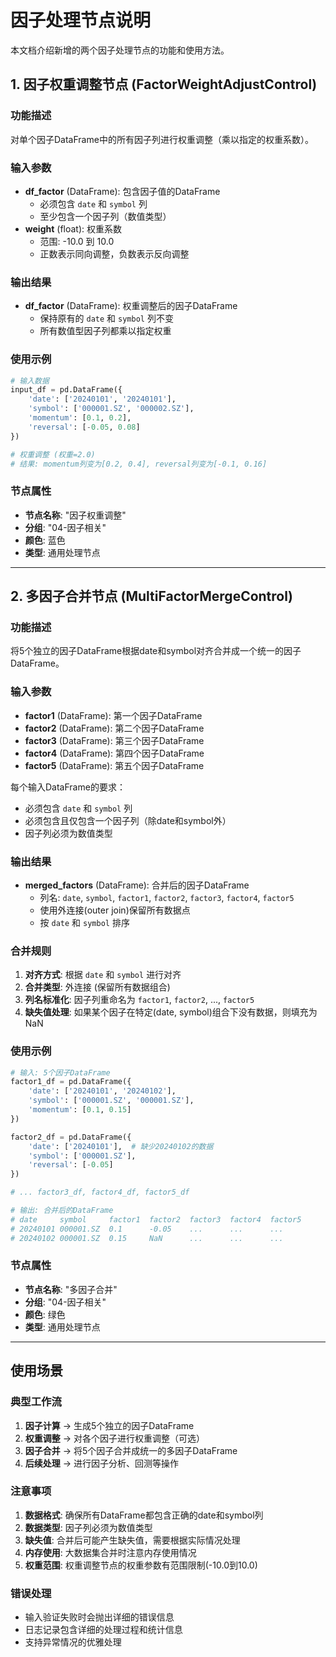 # 因子处理节点说明

本文档介绍新增的两个因子处理节点的功能和使用方法。

## 1. 因子权重调整节点 (FactorWeightAdjustControl)

### 功能描述
对单个因子DataFrame中的所有因子列进行权重调整（乘以指定的权重系数）。

### 输入参数
- **df_factor** (DataFrame): 包含因子值的DataFrame
  - 必须包含 `date` 和 `symbol` 列
  - 至少包含一个因子列（数值类型）
- **weight** (float): 权重系数
  - 范围: -10.0 到 10.0
  - 正数表示同向调整，负数表示反向调整

### 输出结果
- **df_factor** (DataFrame): 权重调整后的因子DataFrame
  - 保持原有的 `date` 和 `symbol` 列不变
  - 所有数值型因子列都乘以指定权重

### 使用示例
```python
# 输入数据
input_df = pd.DataFrame({
    'date': ['20240101', '20240101'],
    'symbol': ['000001.SZ', '000002.SZ'],
    'momentum': [0.1, 0.2],
    'reversal': [-0.05, 0.08]
})

# 权重调整 (权重=2.0)
# 结果: momentum列变为[0.2, 0.4], reversal列变为[-0.1, 0.16]
```

### 节点属性
- **节点名称**: "因子权重调整"
- **分组**: "04-因子相关"
- **颜色**: 蓝色
- **类型**: 通用处理节点

---

## 2. 多因子合并节点 (MultiFactorMergeControl)

### 功能描述
将5个独立的因子DataFrame根据date和symbol对齐合并成一个统一的因子DataFrame。

### 输入参数
- **factor1** (DataFrame): 第一个因子DataFrame
- **factor2** (DataFrame): 第二个因子DataFrame
- **factor3** (DataFrame): 第三个因子DataFrame
- **factor4** (DataFrame): 第四个因子DataFrame
- **factor5** (DataFrame): 第五个因子DataFrame

每个输入DataFrame的要求：
- 必须包含 `date` 和 `symbol` 列
- 必须包含且仅包含一个因子列（除date和symbol外）
- 因子列必须为数值类型

### 输出结果
- **merged_factors** (DataFrame): 合并后的因子DataFrame
  - 列名: `date`, `symbol`, `factor1`, `factor2`, `factor3`, `factor4`, `factor5`
  - 使用外连接(outer join)保留所有数据点
  - 按 `date` 和 `symbol` 排序

### 合并规则
1. **对齐方式**: 根据 `date` 和 `symbol` 进行对齐
2. **合并类型**: 外连接 (保留所有数据组合)
3. **列名标准化**: 因子列重命名为 `factor1`, `factor2`, ..., `factor5`
4. **缺失值处理**: 如果某个因子在特定(date, symbol)组合下没有数据，则填充为NaN

### 使用示例
```python
# 输入: 5个因子DataFrame
factor1_df = pd.DataFrame({
    'date': ['20240101', '20240102'],
    'symbol': ['000001.SZ', '000001.SZ'],
    'momentum': [0.1, 0.15]
})

factor2_df = pd.DataFrame({
    'date': ['20240101'],  # 缺少20240102的数据
    'symbol': ['000001.SZ'],
    'reversal': [-0.05]
})

# ... factor3_df, factor4_df, factor5_df

# 输出: 合并后的DataFrame
# date     symbol     factor1  factor2  factor3  factor4  factor5
# 20240101 000001.SZ  0.1      -0.05    ...      ...      ...
# 20240102 000001.SZ  0.15     NaN      ...      ...      ...
```

### 节点属性
- **节点名称**: "多因子合并"
- **分组**: "04-因子相关"
- **颜色**: 绿色
- **类型**: 通用处理节点

---

## 使用场景

### 典型工作流
1. **因子计算** → 生成5个独立的因子DataFrame
2. **权重调整** → 对各个因子进行权重调整（可选）
3. **因子合并** → 将5个因子合并成统一的多因子DataFrame
4. **后续处理** → 进行因子分析、回测等操作

### 注意事项
1. **数据格式**: 确保所有DataFrame都包含正确的date和symbol列
2. **数据类型**: 因子列必须为数值类型
3. **缺失值**: 合并后可能产生缺失值，需要根据实际情况处理
4. **内存使用**: 大数据集合并时注意内存使用情况
5. **权重范围**: 权重调整节点的权重参数有范围限制(-10.0到10.0)

### 错误处理
- 输入验证失败时会抛出详细的错误信息
- 日志记录包含详细的处理过程和统计信息
- 支持异常情况的优雅处理